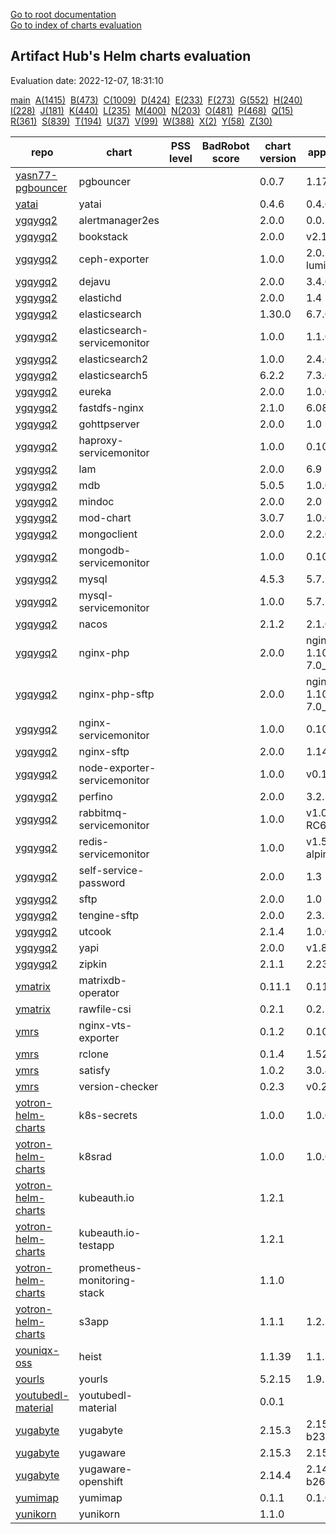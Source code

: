 [Go to root documentation](https://vicenteherrera.com/secobs-charts)  
[Go to index of charts evaluation](https://vicenteherrera.com/secobs-charts/docs/generated/charts_levels)

## Artifact Hub's Helm charts evaluation

Evaluation date: 2022-12-07, 18:31:10

[main](./charts_levels)&nbsp; [A(1415)](./charts_levels_a)&nbsp; [B(473)](./charts_levels_b)&nbsp; [C(1009)](./charts_levels_c)&nbsp; [D(424)](./charts_levels_d)&nbsp; [E(233)](./charts_levels_e)&nbsp; [F(273)](./charts_levels_f)&nbsp; [G(552)](./charts_levels_g)&nbsp; [H(240)](./charts_levels_h)&nbsp; [I(228)](./charts_levels_i)&nbsp; [J(181)](./charts_levels_j)&nbsp; [K(440)](./charts_levels_k)&nbsp; [L(235)](./charts_levels_l)&nbsp; [M(400)](./charts_levels_m)&nbsp; [N(203)](./charts_levels_n)&nbsp; [O(481)](./charts_levels_o)&nbsp; [P(468)](./charts_levels_p)&nbsp; [Q(15)](./charts_levels_q)&nbsp; [R(361)](./charts_levels_r)&nbsp; [S(839)](./charts_levels_s)&nbsp; [T(194)](./charts_levels_t)&nbsp; [U(37)](./charts_levels_u)&nbsp; [V(99)](./charts_levels_v)&nbsp; [W(388)](./charts_levels_w)&nbsp; [X(2)](./charts_levels_x)&nbsp; [Y(58)](./charts_levels_y)&nbsp; [Z(30)](./charts_levels_z)&nbsp; 

| repo | chart | PSS level | BadRobot score | chart version | app version |
|------|------|------|------|------|------|
| [yasn77-pgbouncer](https://yasn77.github.io/pgbouncer/) | pgbouncer |  |  | 0.0.7 | 1.17.0 |
| [yatai](https://bentoml.github.io/yatai-chart) | yatai |  |  | 0.4.6 | 0.4.6 |
| [ygqygq2](https://ygqygq2.github.io/charts/) | alertmanager2es |  |  | 2.0.0 | 0.0.3 |
| [ygqygq2](https://ygqygq2.github.io/charts/) | bookstack |  |  | 2.0.0 | v2.1 |
| [ygqygq2](https://ygqygq2.github.io/charts/) | ceph-exporter |  |  | 1.0.0 | 2.0.1-luminous |
| [ygqygq2](https://ygqygq2.github.io/charts/) | dejavu |  |  | 2.0.0 | 3.4.0 |
| [ygqygq2](https://ygqygq2.github.io/charts/) | elastichd |  |  | 2.0.0 | 1.4 |
| [ygqygq2](https://ygqygq2.github.io/charts/) | elasticsearch |  |  | 1.30.0 | 6.7.0 |
| [ygqygq2](https://ygqygq2.github.io/charts/) | elasticsearch-servicemonitor |  |  | 1.0.0 | 1.1.0 |
| [ygqygq2](https://ygqygq2.github.io/charts/) | elasticsearch2 |  |  | 1.0.0 | 2.4.6 |
| [ygqygq2](https://ygqygq2.github.io/charts/) | elasticsearch5 |  |  | 6.2.2 | 7.3.0 |
| [ygqygq2](https://ygqygq2.github.io/charts/) | eureka |  |  | 2.0.0 | 1.0.0 |
| [ygqygq2](https://ygqygq2.github.io/charts/) | fastdfs-nginx |  |  | 2.1.0 | 6.08 |
| [ygqygq2](https://ygqygq2.github.io/charts/) | gohttpserver |  |  | 2.0.0 | 1.0 |
| [ygqygq2](https://ygqygq2.github.io/charts/) | haproxy-servicemonitor |  |  | 1.0.0 | 0.10.0 |
| [ygqygq2](https://ygqygq2.github.io/charts/) | lam |  |  | 2.0.0 | 6.9 |
| [ygqygq2](https://ygqygq2.github.io/charts/) | mdb |  |  | 5.0.5 | 1.0.0 |
| [ygqygq2](https://ygqygq2.github.io/charts/) | mindoc |  |  | 2.0.0 | 2.0 |
| [ygqygq2](https://ygqygq2.github.io/charts/) | mod-chart |  |  | 3.0.7 | 1.0.0 |
| [ygqygq2](https://ygqygq2.github.io/charts/) | mongoclient |  |  | 2.0.0 | 2.2.0 |
| [ygqygq2](https://ygqygq2.github.io/charts/) | mongodb-servicemonitor |  |  | 1.0.0 | 0.10.0 |
| [ygqygq2](https://ygqygq2.github.io/charts/) | mysql |  |  | 4.5.3 | 5.7.26 |
| [ygqygq2](https://ygqygq2.github.io/charts/) | mysql-servicemonitor |  |  | 1.0.0 | 5.7.24 |
| [ygqygq2](https://ygqygq2.github.io/charts/) | nacos |  |  | 2.1.2 | 2.1.0 |
| [ygqygq2](https://ygqygq2.github.io/charts/) | nginx-php |  |  | 2.0.0 | nginx-1.10.3_php-7.0_1242 |
| [ygqygq2](https://ygqygq2.github.io/charts/) | nginx-php-sftp |  |  | 2.0.0 | nginx-1.10.3_php-7.0_1242 |
| [ygqygq2](https://ygqygq2.github.io/charts/) | nginx-servicemonitor |  |  | 1.0.0 | 0.10.0 |
| [ygqygq2](https://ygqygq2.github.io/charts/) | nginx-sftp |  |  | 2.0.0 | 1.14.2 |
| [ygqygq2](https://ygqygq2.github.io/charts/) | node-exporter-servicemonitor |  |  | 1.0.0 | v0.17.0 |
| [ygqygq2](https://ygqygq2.github.io/charts/) | perfino |  |  | 2.0.0 | 3.2.1 |
| [ygqygq2](https://ygqygq2.github.io/charts/) | rabbitmq-servicemonitor |  |  | 1.0.0 | v1.0.0-RC6.1 |
| [ygqygq2](https://ygqygq2.github.io/charts/) | redis-servicemonitor |  |  | 1.0.0 | v1.5.2-alpine |
| [ygqygq2](https://ygqygq2.github.io/charts/) | self-service-password |  |  | 2.0.0 | 1.3 |
| [ygqygq2](https://ygqygq2.github.io/charts/) | sftp |  |  | 2.0.0 | 1.0 |
| [ygqygq2](https://ygqygq2.github.io/charts/) | tengine-sftp |  |  | 2.0.0 | 2.3.2 |
| [ygqygq2](https://ygqygq2.github.io/charts/) | utcook |  |  | 2.1.4 | 1.0.0 |
| [ygqygq2](https://ygqygq2.github.io/charts/) | yapi |  |  | 2.0.0 | v1.8.0 |
| [ygqygq2](https://ygqygq2.github.io/charts/) | zipkin |  |  | 2.1.1 | 2.23 |
| [ymatrix](https://ymatrix-data.github.io/charts) | matrixdb-operator |  |  | 0.11.1 | 0.11.1 |
| [ymatrix](https://ymatrix-data.github.io/charts) | rawfile-csi |  |  | 0.2.1 | 0.2.1 |
| [ymrs](https://ymrsmns.github.io/helm-charts/) | nginx-vts-exporter |  |  | 0.1.2 | 0.10.7 |
| [ymrs](https://ymrsmns.github.io/helm-charts/) | rclone |  |  | 0.1.4 | 1.52.3 |
| [ymrs](https://ymrsmns.github.io/helm-charts/) | satisfy |  |  | 1.0.2 | 3.0.4 |
| [ymrs](https://ymrsmns.github.io/helm-charts/) | version-checker |  |  | 0.2.3 | v0.2.1 |
| [yotron-helm-charts](http://helm.yotron.de) | k8s-secrets |  |  | 1.0.0 | 1.0.0 |
| [yotron-helm-charts](http://helm.yotron.de) | k8srad |  |  | 1.0.0 | 1.0.0 |
| [yotron-helm-charts](http://helm.yotron.de) | kubeauth.io |  |  | 1.2.1 |  |
| [yotron-helm-charts](http://helm.yotron.de) | kubeauth.io-testapp |  |  | 1.2.1 |  |
| [yotron-helm-charts](http://helm.yotron.de) | prometheus-monitoring-stack |  |  | 1.1.0 |  |
| [yotron-helm-charts](http://helm.yotron.de) | s3app |  |  | 1.1.1 | 1.2.1 |
| [youniqx-oss](https://youniqx.github.io/helm-charts/) | heist |  |  | 1.1.39 | 1.1.39 |
| [yourls](https://charts.yourls.org/) | yourls |  |  | 5.2.15 | 1.9.1 |
| [youtubedl-material](https://tzahi12345.github.io/YoutubeDL-Material/chart) | youtubedl-material |  |  | 0.0.1 |  |
| [yugabyte](https://charts.yugabyte.com) | yugabyte |  |  | 2.15.3 | 2.15.3.0-b231 |
| [yugabyte](https://charts.yugabyte.com) | yugaware |  |  | 2.15.3 | 2.15.3.3-b1 |
| [yugabyte](https://charts.yugabyte.com) | yugaware-openshift |  |  | 2.14.4 | 2.14.4.0-b26 |
| [yumimap](https://jamashi.github.io/yumimap-helm) | yumimap |  |  | 0.1.1 | 0.1.0 |
| [yunikorn](https://apache.github.io/yunikorn-release) | yunikorn |  |  | 1.1.0 |  |
